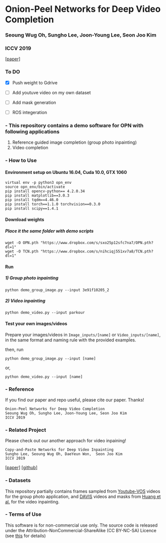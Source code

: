 # Onion-Peel Networks for Deep Video Completion
### Seoung Wug Oh, Sungho Lee, Joon-Young Lee, Seon Joo Kim
### ICCV 2019
[[paper]](http://openaccess.thecvf.com/content_ICCV_2019/html/Oh_Onion-Peel_Networks_for_Deep_Video_Completion_ICCV_2019_paper.html)

### To DO
- [x] Push weight to Gdrive
- [ ] Add youtuve video on my own dataset
- [ ] Add mask generation
- [ ] ROS integeration


### - This repository contains a demo software for OPN with following applications
 1) Reference guided image completion (group photo inpainting)
 2) Video completion


### - How to Use
#### Environment setup on Ubuntu 16.04, Cuda 10.0, GTX 1060
```
virtual env -p python3 opn_env
source opn_env/bin/activate
pip install opencv-python== 4.2.0.34
pip install matplotlib==3.0.3
pip install tqdm==4.46.0
pip install torch==1.1.0 torchvision==0.3.0
pip install scipy==1.4.1
```

#### Download weights
##### Place it the same folder with demo scripts
```
wget -O OPN.pth "https://www.dropbox.com/s/sxo25p12sfc7na7/OPN.pth?dl=1"
wget -O TCN.pth "https://www.dropbox.com/s/nihciqj551xv7a8/TCN.pth?dl=1"
```

#### Run
##### 1) Group photo inpainting
``` 
python demo_group_image.py --input 3e91f10205_2
```
##### 2) Video inpainting
``` 
python demo_video.py --input parkour
```

#### Test your own images/videos
Prepare your images/videos in ```Image_inputs/[name]``` or ```Video_inputs/[name]```, in the same format and naming rule with the provided examples. 

then, run 
``` 
python demo_group_image.py --input [name]
```
or,
``` 
python demo_video.py --input [name]
```


### - Reference 
If you find our paper and repo useful, please cite our paper. Thanks!
``` 
Onion-Peel Networks for Deep Video Completion
Seoung Wug Oh, Sungho Lee, Joon-Young Lee, Seon Joo Kim
ICCV 2019
```

### - Related Project
Please check out our another approach for video inpaining!
``` 
Copy-and-Paste Networks for Deep Video Inpainting
Sungho Lee, Seoung Wug Oh, DaeYeun Won,  Seon Joo Kim
ICCV 2019
```
[[paper]](https://arxiv.org/abs/1908.11587)
[[github]](https://github.com/shleecs/Copy-and-Paste-Networks-for-Deep-Video-Inpainting)


### - Datasets
This repository partially contains frames sampled from [Youtube-VOS](https://youtube-vos.org/) videos for the group photo application, and [DAVIS](https://davischallenge.org/) videos and masks from [Huang et al.](https://filebox.ece.vt.edu/~jbhuang/project/vidcomp/index.html) for the video inpainting. 


### - Terms of Use
This software is for non-commercial use only.
The source code is released under the Attribution-NonCommercial-ShareAlike (CC BY-NC-SA) Licence
(see [this](https://creativecommons.org/licenses/by-nc-sa/4.0/legalcode) for details)
